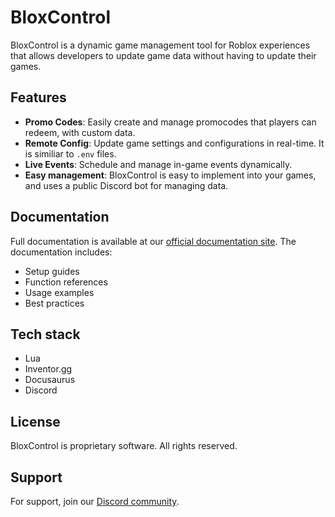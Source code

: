 # BloxControl

BloxControl is a dynamic game management tool for Roblox experiences that allows developers to update game data without having to update their games.

## Features

- **Promo Codes**: Easily create and manage promocodes that players can redeem, with custom data.
- **Remote Config**: Update game settings and configurations in real-time. It is similiar to `.env` files.
- **Live Events**: Schedule and manage in-game events dynamically.
- **Easy management**: BloxControl is easy to implement into your games, and uses a public Discord bot for managing data.

## Documentation

Full documentation is available at our [official documentation site](https://8bitoe.github.io/bloxcontrol). The documentation includes:

- Setup guides
- Function references
- Usage examples
- Best practices

## Tech stack
- Lua
- Inventor.gg
- Docusaurus
- Discord

## License

BloxControl is proprietary software. All rights reserved.

## Support

For support, join our [Discord community](https://dsc.gg/bitoe).